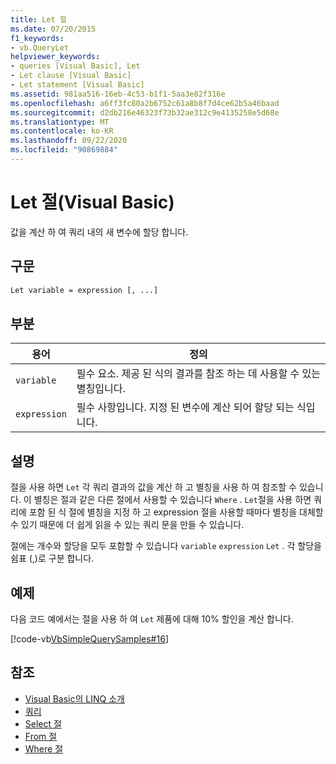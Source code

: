 ```yaml
---
title: Let 절
ms.date: 07/20/2015
f1_keywords:
- vb.QueryLet
helpviewer_keywords:
- queries [Visual Basic], Let
- Let clause [Visual Basic]
- Let statement [Visual Basic]
ms.assetid: 981aa516-16eb-4c53-b1f1-5aa3e82f316e
ms.openlocfilehash: a6ff3fc80a2b6752c61a8b8f7d4ce62b5a46baad
ms.sourcegitcommit: d2db216e46323f73b32ae312c9e4135258e5d68e
ms.translationtype: MT
ms.contentlocale: ko-KR
ms.lasthandoff: 09/22/2020
ms.locfileid: "90869884"
---
```

# <a name="let-clause-visual-basic"></a>Let 절(Visual Basic)

값을 계산 하 여 쿼리 내의 새 변수에 할당 합니다.  
  
## <a name="syntax"></a>구문  
  
```vb  
Let variable = expression [, ...]  
```  
  
## <a name="parts"></a>부분  
  
|용어|정의|  
|---|---|  
|`variable`|필수 요소. 제공 된 식의 결과를 참조 하는 데 사용할 수 있는 별칭입니다.|  
|`expression`|필수 사항입니다. 지정 된 변수에 계산 되어 할당 되는 식입니다.|  
  
## <a name="remarks"></a>설명  

 절을 사용 하면 `Let` 각 쿼리 결과의 값을 계산 하 고 별칭을 사용 하 여 참조할 수 있습니다. 이 별칭은 절과 같은 다른 절에서 사용할 수 있습니다 `Where` . `Let`절을 사용 하면 쿼리에 포함 된 식 절에 별칭을 지정 하 고 expression 절을 사용할 때마다 별칭을 대체할 수 있기 때문에 더 쉽게 읽을 수 있는 쿼리 문을 만들 수 있습니다.  
  
 절에는 개수와 할당을 모두 포함할 수 있습니다 `variable` `expression` `Let` . 각 할당을 쉼표 (,)로 구분 합니다.  
  
## <a name="example"></a>예제  

 다음 코드 예에서는 절을 사용 하 여 `Let` 제품에 대해 10% 할인을 계산 합니다.  
  
 [!code-vb[VbSimpleQuerySamples#16](~/samples/snippets/visualbasic/VS_Snippets_VBCSharp/VbSimpleQuerySamples/VB/QuerySamples1.vb#16)]  
  
## <a name="see-also"></a>참조

- [Visual Basic의 LINQ 소개](../../programming-guide/language-features/linq/introduction-to-linq.md)
- [쿼리](index.md)
- [Select 절](select-clause.md)
- [From 절](from-clause.md)
- [Where 절](where-clause.md)
